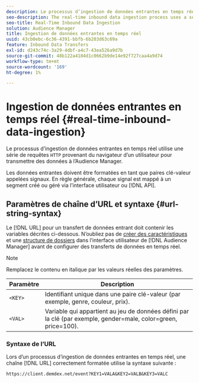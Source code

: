 ```yaml
---
description: Le processus d’ingestion de données entrantes en temps réel utilise une série de requêtes HTTP provenant du navigateur d’un utilisateur pour transmettre des données à l’Audience Manager.
seo-description: The real-time inbound data ingestion process uses a series of HTTP requests from a user's browser to pass in data to Audience Manager.
seo-title: Real-Time Inbound Data Ingestion
solution: Audience Manager
title: Ingestion de données entrantes en temps réel
uuid: 43cb0ebc-6c36-4391-bbfb-6b203d63c69a
feature: Inbound Data Transfers
exl-id: d243c74c-3a29-4dbf-a4c7-43ea526a9d7b
source-git-commit: 48b122a4184d1c0662b9de14e92f727caa4a9d74
workflow-type: tm+mt
source-wordcount: '169'
ht-degree: 1%

---
```


# Ingestion de données entrantes en temps réel {#real-time-inbound-data-ingestion}

Le processus d’ingestion de données entrantes en temps réel utilise une série de requêtes `HTTP` provenant du navigateur d’un utilisateur pour transmettre des données à l’Audience Manager.

<!-- c_rt_inbound_real_time.xml -->

Les données entrantes doivent être formatées en tant que paires clé-valeur appelées signaux. En règle générale, chaque signal est mappé à un segment créé ou géré via l’interface utilisateur ou [!DNL API].

## Paramètres de chaîne d’URL et syntaxe {#url-string-syntax}

Le [!DNL URL] pour un transfert de données entrant doit contenir les variables décrites ci-dessous. N’oubliez pas de [créer des caractéristiques](../../../features/traits/create-onboarded-rule-based-traits.md) et une [structure de dossiers](../../../features/traits/trait-storage.md#create-trait-storage-folder) dans l’interface utilisateur de [!DNL Audience Manager] avant de configurer des transferts de données en temps réel.

>[!NOTE]
>
>Remplacez le contenu en italique par les valeurs réelles des paramètres.

| Paramètre | Description |
|---|---|
| `<KEY>` | Identifiant unique dans une paire clé-valeur (par exemple, genre, couleur, prix). |
| `<VAL>` | Variable qui appartient au jeu de données défini par la clé (par exemple, gender=male, color=green, price=100). |

### Syntaxe de l’URL

Lors d’un processus d’ingestion de données entrantes en temps réel, une chaîne [!DNL URL] correctement formatée utilise la syntaxe suivante :

```
https://client.demdex.net/event?KEY1=VALA&KEY2=VALB&KEY3=VALC
```
